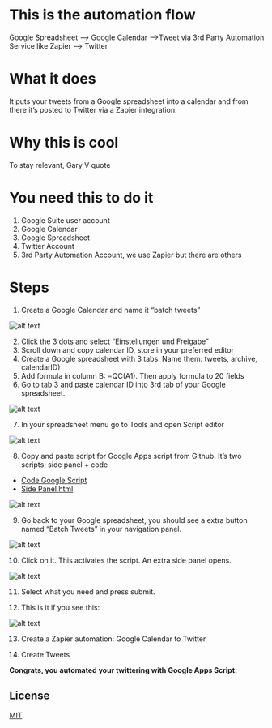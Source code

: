 # This is the automation flow
Google Spreadsheet --> Google Calendar -->Tweet via 3rd Party Automation Service like Zapier --> Twitter

# What it does
It puts your tweets from a Google spreadsheet into a calendar and from there it’s posted to Twitter via a Zapier integration.

# Why this is cool 
To stay relevant, Gary V quote

# You need this to do it
1. Google Suite user account
2. Google Calendar
3. Google Spreadsheet
4. Twitter Account
5. 3rd Party Automation Account, we use Zapier but there are others

# Steps
1. Create a Google Calendar and name it “batch tweets”

![alt text][GoogleKalenderEinstellungen]

2. Click the 3 dots and select “Einstellungen und Freigabe”
3. Scroll down and copy calendar ID, store in your preferred editor
4. Create a Google spreadsheet with 3 tabs. Name them: tweets, archive, calendarID)
5. Add formula in column B: =QC(A1). Then apply formula to 20 fields
6. Go to tab 3 and paste calendar ID into 3rd tab of your Google spreadsheet.

![alt text][GoogleKalenderID]

7. In your spreadsheet menu go to Tools and open Script editor

![alt text][OpenGoogleScriptEditor]

8. Copy and paste script for Google Apps script from Github. It’s two scripts: side panel + code

- [Code Google Script](./Code.js)
- [Side Panel html](./side-panel.html)

![alt text][GoogleScript2parts]

9. Go back to your Google spreadsheet, you should see a extra button named “Batch Tweets” in your navigation panel.

![alt text][GoogleSheetsExtraButton]

10. Click on it. This activates the script. An extra side panel opens. 

![alt text][GoogleSheetsSidePanel]

11. Select what you need and press submit. 

12. This is it if you see this:

![alt text][GoogleSheetsScriptSuccess]

13. Create a Zapier automation: Google Calendar to Twitter

14. Create Tweets

__Congrats, you automated your twittering with Google Apps Script.__

## License

[MIT](https://choosealicense.com/licenses/mit/)

[GoogleKalenderEinstellungen]: ./PNG/Google_Kalender_Einstellungen.png "Google Kalender Einstellungen"
[GoogleKalenderID]: ./PNG/Google_Kalender_ID.png "Google Kalender ID"
[GoogleScript2parts]: ./PNG/Google_Script_2_parts.png "Google Script 2 scripts"
[GoogleSheetsExtraButton]: ./PNG/Google_Sheets_Extra_Button.png "Google Sheets Custom Button"
[GoogleSheetsScriptSuccess]: ./PNG/Google_Sheets_Script_Success.png "Google Sheets Script Success"
[GoogleSheetsSidePanel]: ./PNG/Google_Sheets_Side_Panel.png "Google Sheets Side Panel"
[OpenGoogleScriptEditor]: ./PNG/Open_Google_Script_Editor.png "Open Google Script Editor"
